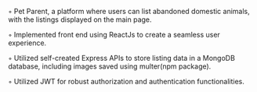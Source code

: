 ◦ Pet Parent, a platform where users can list abandoned domestic animals, with the listings displayed on the
main page.

◦ Implemented front end using ReactJs to create a seamless user experience.

◦ Utilized self-created Express APIs to store listing data in a MongoDB database, including images saved using
multer(npm package).

◦ Utilized JWT for robust authorization and authentication functionalities.
